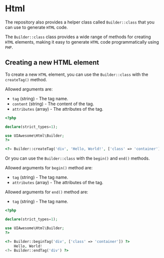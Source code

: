 # Html

The repository also provides a helper class called `Builder::class` that you can use to generate `HTML` code.

The `Builder::class` class provides a wide range of methods for creating `HTML` elements, making it easy to generate
`HTML` code programmatically using `PHP`.

## Creating a new HTML element

To create a new `HTML` element, you can use the `Builder::class` with the `createTag()` method.

Allowed arguments are:

- `tag` (string) - The tag name.
- `content` (string) - The content of the tag.
- `attributes` (array) - The attributes of the tag.

```php
<?php

declare(strict_types=1);

use UIAwesome\Html\Builder;
?>

<?= Builder::createTag('div', 'Hello, World!', ['class' => 'container']) ?>
```

Or you can use the `Builder::class` with the `begin()` and `end()` methods.

Allowed arguments for `begin()` method are:

- `tag` (string) - The tag name.
- `attributes` (array) - The attributes of the tag.

Allowed arguments for `end()` method are:

- `tag` (string) - The tag name.

```php
<?php

declare(strict_types=1);

use UIAwesome\Html\Builder;
?>

<?= Builder::beginTag('div', ['class' => 'container']) ?>
    Hello, World!
<?= Builder::endTag('div') ?>
```
